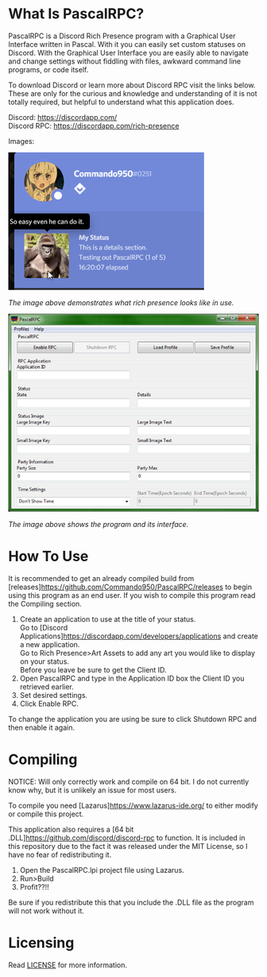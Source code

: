 # What Is PascalRPC?
PascalRPC is a Discord Rich Presence program with a Graphical User Interface written in Pascal. With it you can easily set custom statuses on Discord. With the Graphical User Interface you are easily able to navigate and change settings without fiddling with files, awkward command line programs, or code itself.

To download Discord or learn more about Discord RPC visit the links below. These are only for the curious and knowledge and understanding of it is not totally required, but helpful to understand what this application does.

Discord: <https://discordapp.com/>  
Discord RPC: <https://discordapp.com/rich-presence>

Images:

![alt text](https://github.com/Commando950/PascalRPC/raw/master/example.png "An example in action.")

*The image above demonstrates what rich presence looks like in use.*

![alt text](https://github.com/Commando950/PascalRPC/raw/master/PascalRPC.png "The program interface.")

*The image above shows the program and its interface.*

# How To Use
It is recommended to get an already compiled build from [releases]https://github.com/Commando950/PascalRPC/releases to begin using this program as an end user. If you wish to compile this program read the Compiling section.

1. Create an application to use at the title of your status.   
   Go to [Discord Applications]https://discordapp.com/developers/applications and create a new application.  
   Go to Rich Presence>Art Assets to add any art you would like to display on your status.  
   Before you leave be sure to get the Client ID.
2. Open PascalRPC and type in the Application ID box the Client ID you retrieved earlier.
3. Set desired settings.
4. Click Enable RPC.

To change the application you are using be sure to click Shutdown RPC and then enable it again.

# Compiling
NOTICE: Will only correctly work and compile on 64 bit. I do not currently know why, but it is unlikely an issue for most users.

To compile you need [Lazarus]https://www.lazarus-ide.org/ to either modify or compile this project.

This application also requires a [64 bit .DLL]https://github.com/discord/discord-rpc to function. It is included in this repository due to the fact it was released under the MIT License, so I have no fear of redistributing it.

1. Open the PascalRPC.lpi project file using Lazarus.
2. Run>Build
3. Profit??!!

Be sure if you redistribute this that you include the .DLL file as the program will not work without it.

# Licensing
Read [LICENSE](../blob/master/LICENSE) for more information.